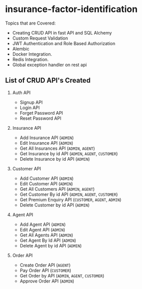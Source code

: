 # insurance-factor-identification

Topics that are Covered:

- Creating CRUD API in fast API and SQL Alchemy
- Custom Request Validation
- JWT Authentication and Role Based Authorization
- Alembic
- Docker Integration.
- Redis Integration.
- Global exception handler on rest api

## List of CRUD API's Created

1. Auth API
   - Signup API
   - Login API
   - Forget Password API
   - Reset Password API

2. Insurance API
   - Add Insurance API (`ADMIN`)
   - Edit Insurance API (`ADMIN`)
   - Get All Insurances API (`ADMIN`, `AGENT`)
   - Get Insurance by id API (`ADMIN`, `AGENT`, `CUSTOMER`)
   - Delete Insurance by id API (`ADMIN`)

3. Customer API
   - Add Customer API (`ADMIN`)
   - Edit Customer API (`ADMIN`)
   - Get All Customers API (`ADMIN`, `AGENT`)
   - Get Customer By id API (`ADMIN`, `AGENT`, `CUSTOMER`)
   - Get Premium Enquiry API (`CUSTOMER`, `AGENT`, `ADMIN`)
   - Delete Customer by id API (`ADMIN`)

4. Agent API
   - Add Agent API (`ADMIN`)
   - Edit Agent API (`ADMIN`)
   - Get All Agents API (`ADMIN`)
   - Get Agent By Id API (`ADMIN`)
   - Delete Agent by id API (`ADMIN`)

5. Order API
   - Create Order API (`AGENT`)
   - Pay Order API (`CUSTOMER`)
   - Get Order by API (`ADMIN`, `AGENT`, `CUSTOMER`)
   - Approve Order API  (`ADMIN`)
